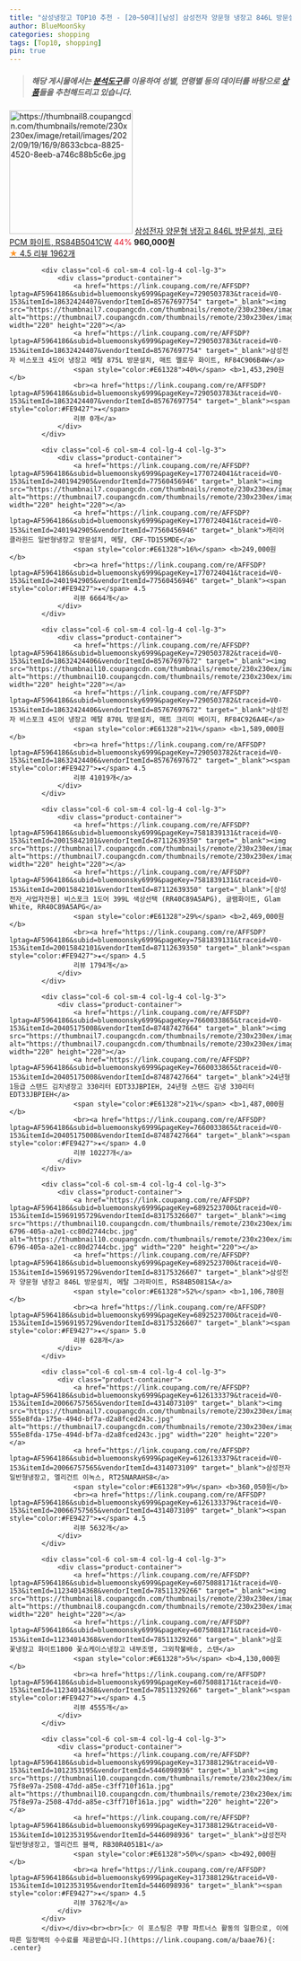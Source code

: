 ```yaml
---
title: "삼성냉장고 TOP10 추천 - [20~50대][남성] 삼성전자 양문형 냉장고 846L 방문설치, 코타PCM 화이트, RS84B5041CW"
author: BlueMoonSky
categories: shopping
tags: [Top10, shopping]
pin: true
---
```


> ##### 해당 게시물에서는 [**분석도구**](https://itemscout.io/)를 이용하여 **성별**, **연령별** 등의 데이터를 바탕으로 [**상품**](https://link.coupang.com/a/baae76)들을 추천해드리고 있습니다.
<div class="container"><div class="row">
            <div class="col-6 col-sm-4 col-lg-4 col-lg-3">
                <div class="product-container">
                    <a href="https://link.coupang.com/re/AFFSDP?lptag=AF5964186&subid=bluemoonsky6999&pageKey=6785122566&traceid=V0-153&itemId=15969195728&vendorItemId=83175326588" target="_blank"><img src="https://thumbnail8.coupangcdn.com/thumbnails/remote/230x230ex/image/retail/images/2022/09/19/16/9/8633cbca-8825-4520-8eeb-a746c88b5c6e.jpg" alt="https://thumbnail8.coupangcdn.com/thumbnails/remote/230x230ex/image/retail/images/2022/09/19/16/9/8633cbca-8825-4520-8eeb-a746c88b5c6e.jpg" width="220" height="220"></a>
                    <a href="https://link.coupang.com/re/AFFSDP?lptag=AF5964186&subid=bluemoonsky6999&pageKey=6785122566&traceid=V0-153&itemId=15969195728&vendorItemId=83175326588" target="_blank">삼성전자 양문형 냉장고 846L 방문설치, 코타PCM 화이트, RS84B5041CW</a>
                    <span style="color:#E61328">44%</span> <b>960,000원</b>
                    <br><a href="https://link.coupang.com/re/AFFSDP?lptag=AF5964186&subid=bluemoonsky6999&pageKey=6785122566&traceid=V0-153&itemId=15969195728&vendorItemId=83175326588" target="_blank"><span style="color:#FE9427">★</span> 4.5
                    리뷰 1962개</a>
                </div>
            </div>
            
            <div class="col-6 col-sm-4 col-lg-4 col-lg-3">
                <div class="product-container">
                    <a href="https://link.coupang.com/re/AFFSDP?lptag=AF5964186&subid=bluemoonsky6999&pageKey=7290503783&traceid=V0-153&itemId=18632424407&vendorItemId=85767697754" target="_blank"><img src="https://thumbnail7.coupangcdn.com/thumbnails/remote/230x230ex/image/rs_quotation_api/dxdduprr/2cb3b7b44b914b19ab2cb94373ba90b8.jpg" alt="https://thumbnail7.coupangcdn.com/thumbnails/remote/230x230ex/image/rs_quotation_api/dxdduprr/2cb3b7b44b914b19ab2cb94373ba90b8.jpg" width="220" height="220"></a>
                    <a href="https://link.coupang.com/re/AFFSDP?lptag=AF5964186&subid=bluemoonsky6999&pageKey=7290503783&traceid=V0-153&itemId=18632424407&vendorItemId=85767697754" target="_blank">삼성전자 비스포크 4도어 냉장고 메탈 875L 방문설치, 매트 멜로우 화이트, RF84C906B4W</a>
                    <span style="color:#E61328">40%</span> <b>1,453,290원</b>
                    <br><a href="https://link.coupang.com/re/AFFSDP?lptag=AF5964186&subid=bluemoonsky6999&pageKey=7290503783&traceid=V0-153&itemId=18632424407&vendorItemId=85767697754" target="_blank"><span style="color:#FE9427">★</span> 
                    리뷰 0개</a>
                </div>
            </div>
            
            <div class="col-6 col-sm-4 col-lg-4 col-lg-3">
                <div class="product-container">
                    <a href="https://link.coupang.com/re/AFFSDP?lptag=AF5964186&subid=bluemoonsky6999&pageKey=1770724041&traceid=V0-153&itemId=2401942905&vendorItemId=77560456946" target="_blank"><img src="https://thumbnail7.coupangcdn.com/thumbnails/remote/230x230ex/image/vendor_inventory/1b79/8467ef6d3b5bab519629d7b4c2c6fc0af17fde3ae40e9cf32f35e26e7e74.jpg" alt="https://thumbnail7.coupangcdn.com/thumbnails/remote/230x230ex/image/vendor_inventory/1b79/8467ef6d3b5bab519629d7b4c2c6fc0af17fde3ae40e9cf32f35e26e7e74.jpg" width="220" height="220"></a>
                    <a href="https://link.coupang.com/re/AFFSDP?lptag=AF5964186&subid=bluemoonsky6999&pageKey=1770724041&traceid=V0-153&itemId=2401942905&vendorItemId=77560456946" target="_blank">캐리어 클라윈드 일반형냉장고 방문설치, 메탈, CRF-TD155MDE</a>
                    <span style="color:#E61328">16%</span> <b>249,000원</b>
                    <br><a href="https://link.coupang.com/re/AFFSDP?lptag=AF5964186&subid=bluemoonsky6999&pageKey=1770724041&traceid=V0-153&itemId=2401942905&vendorItemId=77560456946" target="_blank"><span style="color:#FE9427">★</span> 4.5
                    리뷰 6664개</a>
                </div>
            </div>
            
            <div class="col-6 col-sm-4 col-lg-4 col-lg-3">
                <div class="product-container">
                    <a href="https://link.coupang.com/re/AFFSDP?lptag=AF5964186&subid=bluemoonsky6999&pageKey=7290503782&traceid=V0-153&itemId=18632424406&vendorItemId=85767697672" target="_blank"><img src="https://thumbnail10.coupangcdn.com/thumbnails/remote/230x230ex/image/rs_quotation_api/bq02d4dv/c347a338b46945478693a0f2764700c0.jpg" alt="https://thumbnail10.coupangcdn.com/thumbnails/remote/230x230ex/image/rs_quotation_api/bq02d4dv/c347a338b46945478693a0f2764700c0.jpg" width="220" height="220"></a>
                    <a href="https://link.coupang.com/re/AFFSDP?lptag=AF5964186&subid=bluemoonsky6999&pageKey=7290503782&traceid=V0-153&itemId=18632424406&vendorItemId=85767697672" target="_blank">삼성전자 비스포크 4도어 냉장고 메탈 870L 방문설치, 매트 크리미 베이지, RF84C926A4E</a>
                    <span style="color:#E61328">21%</span> <b>1,589,000원</b>
                    <br><a href="https://link.coupang.com/re/AFFSDP?lptag=AF5964186&subid=bluemoonsky6999&pageKey=7290503782&traceid=V0-153&itemId=18632424406&vendorItemId=85767697672" target="_blank"><span style="color:#FE9427">★</span> 4.5
                    리뷰 41019개</a>
                </div>
            </div>
            
            <div class="col-6 col-sm-4 col-lg-4 col-lg-3">
                <div class="product-container">
                    <a href="https://link.coupang.com/re/AFFSDP?lptag=AF5964186&subid=bluemoonsky6999&pageKey=7581839131&traceid=V0-153&itemId=20015842101&vendorItemId=87112639350" target="_blank"><img src="https://thumbnail7.coupangcdn.com/thumbnails/remote/230x230ex/image/vendor_inventory/2d25/4426858c3b78acb84dc5ff6e3511142fcd796a4ade51f6a32793dea30dfe.jpg" alt="https://thumbnail7.coupangcdn.com/thumbnails/remote/230x230ex/image/vendor_inventory/2d25/4426858c3b78acb84dc5ff6e3511142fcd796a4ade51f6a32793dea30dfe.jpg" width="220" height="220"></a>
                    <a href="https://link.coupang.com/re/AFFSDP?lptag=AF5964186&subid=bluemoonsky6999&pageKey=7581839131&traceid=V0-153&itemId=20015842101&vendorItemId=87112639350" target="_blank">[삼성전자_사업자전용] 비스포크 1도어 399L 색상선택 (RR40C89A5APG), 글램화이트, Glam White, RR40C89A5APG</a>
                    <span style="color:#E61328">29%</span> <b>2,469,000원</b>
                    <br><a href="https://link.coupang.com/re/AFFSDP?lptag=AF5964186&subid=bluemoonsky6999&pageKey=7581839131&traceid=V0-153&itemId=20015842101&vendorItemId=87112639350" target="_blank"><span style="color:#FE9427">★</span> 4.5
                    리뷰 1794개</a>
                </div>
            </div>
            
            <div class="col-6 col-sm-4 col-lg-4 col-lg-3">
                <div class="product-container">
                    <a href="https://link.coupang.com/re/AFFSDP?lptag=AF5964186&subid=bluemoonsky6999&pageKey=7660033865&traceid=V0-153&itemId=20405175008&vendorItemId=87487427664" target="_blank"><img src="https://thumbnail7.coupangcdn.com/thumbnails/remote/230x230ex/image/vendor_inventory/0fd4/1cf50916d1d20b54eb7261911d5a8c6254a61cd95078c63ad3311cf29924.jpg" alt="https://thumbnail7.coupangcdn.com/thumbnails/remote/230x230ex/image/vendor_inventory/0fd4/1cf50916d1d20b54eb7261911d5a8c6254a61cd95078c63ad3311cf29924.jpg" width="220" height="220"></a>
                    <a href="https://link.coupang.com/re/AFFSDP?lptag=AF5964186&subid=bluemoonsky6999&pageKey=7660033865&traceid=V0-153&itemId=20405175008&vendorItemId=87487427664" target="_blank">24년형 1등급 스탠드 김치냉장고 330리터 EDT33JBPIEH, 24년형 스탠드 김냉 330리터 EDT33JBPIEH</a>
                    <span style="color:#E61328">21%</span> <b>1,487,000원</b>
                    <br><a href="https://link.coupang.com/re/AFFSDP?lptag=AF5964186&subid=bluemoonsky6999&pageKey=7660033865&traceid=V0-153&itemId=20405175008&vendorItemId=87487427664" target="_blank"><span style="color:#FE9427">★</span> 4.0
                    리뷰 10227개</a>
                </div>
            </div>
            
            <div class="col-6 col-sm-4 col-lg-4 col-lg-3">
                <div class="product-container">
                    <a href="https://link.coupang.com/re/AFFSDP?lptag=AF5964186&subid=bluemoonsky6999&pageKey=6892523700&traceid=V0-153&itemId=15969195729&vendorItemId=83175326607" target="_blank"><img src="https://thumbnail10.coupangcdn.com/thumbnails/remote/230x230ex/image/retail/images/2022/09/19/16/4/537deee8-6796-405a-a2e1-cc80d2744cbc.jpg" alt="https://thumbnail10.coupangcdn.com/thumbnails/remote/230x230ex/image/retail/images/2022/09/19/16/4/537deee8-6796-405a-a2e1-cc80d2744cbc.jpg" width="220" height="220"></a>
                    <a href="https://link.coupang.com/re/AFFSDP?lptag=AF5964186&subid=bluemoonsky6999&pageKey=6892523700&traceid=V0-153&itemId=15969195729&vendorItemId=83175326607" target="_blank">삼성전자 양문형 냉장고 846L 방문설치, 메탈 그라파이트, RS84B5081SA</a>
                    <span style="color:#E61328">52%</span> <b>1,106,780원</b>
                    <br><a href="https://link.coupang.com/re/AFFSDP?lptag=AF5964186&subid=bluemoonsky6999&pageKey=6892523700&traceid=V0-153&itemId=15969195729&vendorItemId=83175326607" target="_blank"><span style="color:#FE9427">★</span> 5.0
                    리뷰 628개</a>
                </div>
            </div>
            
            <div class="col-6 col-sm-4 col-lg-4 col-lg-3">
                <div class="product-container">
                    <a href="https://link.coupang.com/re/AFFSDP?lptag=AF5964186&subid=bluemoonsky6999&pageKey=6126133379&traceid=V0-153&itemId=20066757565&vendorItemId=4314073109" target="_blank"><img src="https://thumbnail7.coupangcdn.com/thumbnails/remote/230x230ex/image/retail/images/2977146600423342-555e8fda-175e-494d-bf7a-d2a8fced243c.jpg" alt="https://thumbnail7.coupangcdn.com/thumbnails/remote/230x230ex/image/retail/images/2977146600423342-555e8fda-175e-494d-bf7a-d2a8fced243c.jpg" width="220" height="220"></a>
                    <a href="https://link.coupang.com/re/AFFSDP?lptag=AF5964186&subid=bluemoonsky6999&pageKey=6126133379&traceid=V0-153&itemId=20066757565&vendorItemId=4314073109" target="_blank">삼성전자 일반형냉장고, 엘리건트 이녹스, RT25NARAHS8</a>
                    <span style="color:#E61328">9%</span> <b>360,050원</b>
                    <br><a href="https://link.coupang.com/re/AFFSDP?lptag=AF5964186&subid=bluemoonsky6999&pageKey=6126133379&traceid=V0-153&itemId=20066757565&vendorItemId=4314073109" target="_blank"><span style="color:#FE9427">★</span> 4.5
                    리뷰 5632개</a>
                </div>
            </div>
            
            <div class="col-6 col-sm-4 col-lg-4 col-lg-3">
                <div class="product-container">
                    <a href="https://link.coupang.com/re/AFFSDP?lptag=AF5964186&subid=bluemoonsky6999&pageKey=6075088171&traceid=V0-153&itemId=11234014368&vendorItemId=78511329266" target="_blank"><img src="https://thumbnail8.coupangcdn.com/thumbnails/remote/230x230ex/image/vendor_inventory/6895/f29165700af4d7c0ba4b752c7cb165703f8e861cce9f74bc81a9b786c030.jpg" alt="https://thumbnail8.coupangcdn.com/thumbnails/remote/230x230ex/image/vendor_inventory/6895/f29165700af4d7c0ba4b752c7cb165703f8e861cce9f74bc81a9b786c030.jpg" width="220" height="220"></a>
                    <a href="https://link.coupang.com/re/AFFSDP?lptag=AF5964186&subid=bluemoonsky6999&pageKey=6075088171&traceid=V0-153&itemId=11234014368&vendorItemId=78511329266" target="_blank">삼호 꽃냉장고 화이트1800 꽃쇼케이스냉장고 내부조명, 그외착불배송, 스텐</a>
                    <span style="color:#E61328">5%</span> <b>4,130,000원</b>
                    <br><a href="https://link.coupang.com/re/AFFSDP?lptag=AF5964186&subid=bluemoonsky6999&pageKey=6075088171&traceid=V0-153&itemId=11234014368&vendorItemId=78511329266" target="_blank"><span style="color:#FE9427">★</span> 4.5
                    리뷰 4555개</a>
                </div>
            </div>
            
            <div class="col-6 col-sm-4 col-lg-4 col-lg-3">
                <div class="product-container">
                    <a href="https://link.coupang.com/re/AFFSDP?lptag=AF5964186&subid=bluemoonsky6999&pageKey=317388129&traceid=V0-153&itemId=1012353195&vendorItemId=5446098936" target="_blank"><img src="https://thumbnail10.coupangcdn.com/thumbnails/remote/230x230ex/image/retail/images/6105994685296307-75f8e97a-2508-47dd-a85e-c3ff710f161a.jpg" alt="https://thumbnail10.coupangcdn.com/thumbnails/remote/230x230ex/image/retail/images/6105994685296307-75f8e97a-2508-47dd-a85e-c3ff710f161a.jpg" width="220" height="220"></a>
                    <a href="https://link.coupang.com/re/AFFSDP?lptag=AF5964186&subid=bluemoonsky6999&pageKey=317388129&traceid=V0-153&itemId=1012353195&vendorItemId=5446098936" target="_blank">삼성전자 일반형냉장고, 엘리건트 블랙, RB30R4051B1</a>
                    <span style="color:#E61328">50%</span> <b>492,000원</b>
                    <br><a href="https://link.coupang.com/re/AFFSDP?lptag=AF5964186&subid=bluemoonsky6999&pageKey=317388129&traceid=V0-153&itemId=1012353195&vendorItemId=5446098936" target="_blank"><span style="color:#FE9427">★</span> 4.5
                    리뷰 3762개</a>
                </div>
            </div>
            </div></div><br><br>[👉 이 포스팅은 쿠팡 파트너스 활동의 일환으로, 이에 따른 일정액의 수수료를 제공받습니다.](https://link.coupang.com/a/baae76){: .center}